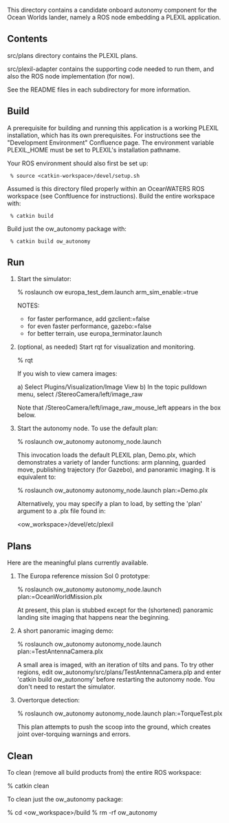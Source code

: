 This directory contains a candidate onboard autonomy component for the Ocean
Worlds lander, namely a ROS node embedding a PLEXIL application.

Contents
--------

src/plans directory contains the PLEXIL plans.

src/plexil-adapter contains the supporting code needed to run them, and also the
ROS node implementation (for now).

See the README files in each subdirectory for more information.


Build
-----

A prerequisite for building and running this application is a working PLEXIL
installation, which has its own prerequisites.  For instructions see the
"Development Environment" Confluence page. The environment variable PLEXIL_HOME
must be set to PLEXIL's installation pathname.

Your ROS environment should also first be set up:

     % source <catkin-workspace>/devel/setup.sh

Assumed is this directory filed properly within an OceanWATERS ROS workspace
(see Conftluence for instructions).  Build the entire workspace with:

     % catkin build

Build just the ow_autonomy package with:

     % catkin build ow_autonomy


Run
---

1. Start the simulator:

   % roslaunch ow europa_test_dem.launch arm_sim_enable:=true

   NOTES:
    - for faster performance, add gzclient:=false
    - for even faster performance, gazebo:=false
    - for better terrain, use europa_terminator.launch

2. (optional, as needed) Start rqt for visualization and monitoring.

   % rqt

   If you wish to view camera images:

   a) Select Plugins/Visualization/Image View
	 b) In the topic pulldown menu, select /StereoCamera/left/image_raw

   Note that /StereoCamera/left/image_raw_mouse_left appears in the box below.

3. Start the autonomy node.  To use the default plan:

   % roslaunch ow_autonomy autonomy_node.launch

   This invocation loads the default PLEXIL plan, Demo.plx, which demonstrates a
   variety of lander functions: arm planning, guarded move, publishing
   trajectory (for Gazebo), and panoramic imaging.  It is equivalent to:

   % roslaunch ow_autonomy autonomy_node.launch plan:=Demo.plx

   Alternatively, you may specify a plan to load, by setting the 'plan' argument
   to a .plx file found in:

   <ow_workspace>/devel/etc/plexil


Plans
-----

Here are the meaningful plans currently available.

1. The Europa reference mission Sol 0 prototype:

   % roslaunch ow_autonomy autonomy_node.launch plan:=OceanWorldMission.plx

   At present, this plan is stubbed except for the (shortened) panoramic landing
   site imaging that happens near the beginning.

2. A short panoramic imaging demo:

   % roslaunch ow_autonomy autonomy_node.launch plan:=TestAntennaCamera.plx

   A small area is imaged, with an iteration of tilts and pans.  To try other
   regions, edit ow_autonomy/src/plans/TestAntennaCamera.plp and enter 'catkin
   build ow_autonomy' before restarting the autonomy node.  You don't need to
   restart the simulator.

3. Overtorque detection:

   % roslaunch ow_autonomy autonomy_node.launch plan:=TorqueTest.plx

   This plan attempts to push the scoop into the ground, which creates joint
   over-torquing warnings and errors.


Clean
-----

To clean (remove all build products from) the entire ROS workspace:

  % catkin clean

To clean just the ow_autonomy package:

  % cd <ow_workspace>/build
	% rm -rf ow_autonomy
